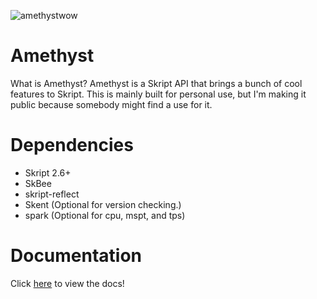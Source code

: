 ![amethystwow](https://user-images.githubusercontent.com/64096464/142803264-514cc3af-f81c-46f7-a46d-52e642bced9b.png)
# Amethyst
What is Amethyst? Amethyst is a Skript API that brings a bunch of cool features to Skript. This is mainly built for personal use, but I'm making it public because somebody might find a use for it.
# Dependencies
* Skript 2.6+
* SkBee
* skript-reflect
* Skent (Optional for version checking.)
* spark (Optional for cpu, mspt, and tps)
# Documentation
Click [here](https://github.com/Baezor1/Amethyst/wiki) to view the docs!
